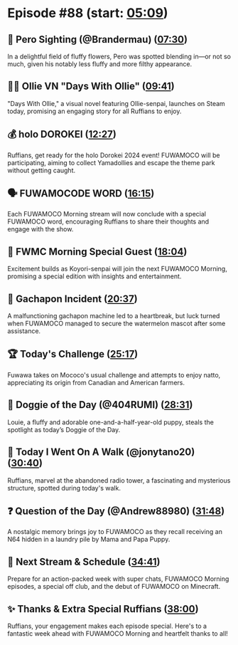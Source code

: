 # Episode #88 (start: [05:09](https://youtu.be/XK4HLRuDAaU?t=05m09s))

## 👀 Pero Sighting (@Brandermau) ([07:30](https://youtu.be/XK4HLRuDAaU?t=07m30s))

In a delightful field of fluffy flowers, Pero was spotted blending in—or not so much, given his notably less fluffy and more filthy appearance.

## 🧟‍♀️ Ollie VN "Days With Ollie" ([09:41](https://youtu.be/XK4HLRuDAaU?t=09m41s))

"Days With Ollie," a visual novel featuring Ollie-senpai, launches on Steam today, promising an engaging story for all Ruffians to enjoy.

## 💰 holo DOROKEI ([12:27](https://youtu.be/XK4HLRuDAaU?t=12m27s))

Ruffians, get ready for the holo Dorokei 2024 event! FUWAMOCO will be participating, aiming to collect Yamadollies and escape the theme park without getting caught.

## 🗣️ FUWAMOCODE WORD ([16:15](https://youtu.be/XK4HLRuDAaU?t=16m15s))

Each FUWAMOCO Morning stream will now conclude with a special FUWAMOCO word, encouraging Ruffians to share their thoughts and engage with the show.

## 🎉 FWMC Morning Special Guest ([18:04](https://youtu.be/XK4HLRuDAaU?t=18m04s))

Excitement builds as Koyori-senpai will join the next FUWAMOCO Morning, promising a special edition with insights and entertainment.

## 🚨 Gachapon Incident ([20:37](https://youtu.be/XK4HLRuDAaU?t=20m37s))

A malfunctioning gachapon machine led to a heartbreak, but luck turned when FUWAMOCO managed to secure the watermelon mascot after some assistance.

## 🏆 Today's Challenge ([25:17](https://youtu.be/XK4HLRuDAaU?t=25m17s))

Fuwawa takes on Mococo's usual challenge and attempts to enjoy natto, appreciating its origin from Canadian and American farmers.

## 🐶 Doggie of the Day (@404RUMI) ([28:31](https://youtu.be/XK4HLRuDAaU?t=28m31s))

Louie, a fluffy and adorable one-and-a-half-year-old puppy, steals the spotlight as today’s Doggie of the Day.

## 🚶 Today I Went On A Walk (@jonytano20) ([30:40](https://youtu.be/XK4HLRuDAaU?t=30m40s))

Ruffians, marvel at the abandoned radio tower, a fascinating and mysterious structure, spotted during today's walk.

## ❓ Question of the Day (@Andrew88980) ([31:48](https://youtu.be/XK4HLRuDAaU?t=31m48s))

A nostalgic memory brings joy to FUWAMOCO as they recall receiving an N64 hidden in a laundry pile by Mama and Papa Puppy.

## 📅 Next Stream & Schedule ([34:41](https://youtu.be/XK4HLRuDAaU?t=34m41s))

Prepare for an action-packed week with super chats, FUWAMOCO Morning episodes, a special off club, and the debut of FUWAMOCO on Minecraft.

## ✨ Thanks & Extra Special Ruffians ([38:00](https://youtu.be/XK4HLRuDAaU?t=38m00s))

Ruffians, your engagement makes each episode special. Here's to a fantastic week ahead with FUWAMOCO Morning and heartfelt thanks to all!
